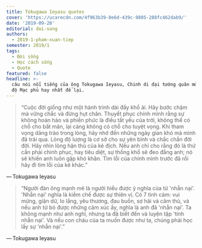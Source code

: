 ```yaml
---
title: Tokugawa Ieyasu quotes
cover: 'https://ucarecdn.com/4f963b39-0e6d-439c-9805-288fc462dab9/'
date: '2019-09-28'
editorial: doi-song
authors:
  - 2019-1-pham-xuan-tiep
semester: 2019/1
tags:
  - Đời sống
  - Học cách sống
  - Quote
featured: false
headline: >-
  câu nói nổi tiếng của ông Tokugawa Ieyasu, Chinh di đại tướng quân mở đầu chế
  độ Mạc phủ hay nhất để lại.
---
```

> “Cuộc đời giống như một hành trình dài đầy khổ ải. Hãy bước chậm mà vững chắc và đừng hụt chân. Thuyết phục chính mình rằng sự không hoàn hảo và phiền phức là điều tất yếu của trời, không thể có chỗ cho bất mãn, lại càng không có chỗ cho tuyệt vọng. Khi tham vọng dâng trào trong lòng, hãy nhớ đến những ngày gian khó mà mình đã trải qua. Lòng độ lượng là cơ sở cho sự yên bình và chắc chắn đời đời. Hãy nhìn lòng hận thù của kẻ địch. Nếu anh chỉ cho rằng đó là thứ cần phải chinh phục, hay tiêu diệt, sự thống khổ sẽ đeo đẳng anh; nó sẽ khiến anh luôn gặp khó khăn. Tìm lỗi của chính mình trước đã rồi hãy đi tìm lỗi của kẻ khác.”

— Tokugawa Ieyasu

> “Người đàn ông mạnh mẽ là người hiểu được ý nghĩa của từ 'nhẫn nại'. 'Nhẫn nại' nghĩa là kiềm chế được sự thiên vị. Có 7 tình cảm: vui mừng, giận dữ, lo lắng, yêu thương, đau buồn, sợ hãi và căm thù, và nếu anh từ bỏ được những cảm xúc ấy, nghĩa là anh đã 'nhẫn nại'. Ta không mạnh như anh nghĩ, nhưng ta đã biết đến và luyện tập 'tính nhẫn nại'. Và nếu con cháu của ta muốn được như ta, chúng phải học lấy sự 'nhẫn nại'.”

— Tokugawa Ieyasu
